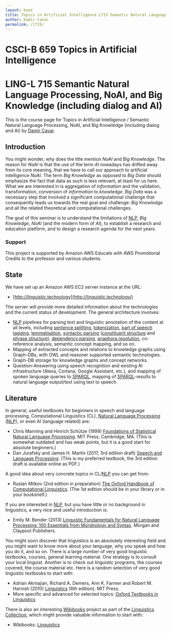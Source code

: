 ```yaml
---
layout: base
title: Topics in Artificial Intelligence L715 Semantic Natural Language Processing, NoAI, and Big Knowledge (including dialog and AI) by Damir Cavar
author: Damir Cavar
permalink: /l715/
---
```

# CSCI-B 659 Topics in Artificial Intelligence
# LING-L 715 Semantic Natural Language Processing, NoAI, and Big Knowledge (including dialog and AI)

This is the course page for Topics in Artificial Intelligence / Semantic Natural Language Processing, NoAI, and Big Knowledge (including dialog and AI) by [Damir Cavar].


## Introduction

You might wonder, why does the title mention *NoAI* and *Big Knowledge*. The reason for *NoAI* is that the use of the term *AI* nowadays has drifted away from its core meaning, that we have to call our approach to artificial intelligence *NoAI*. The term *Big Knowledge* as opposed to *Big Data* should emphasize the fact that data as such is less relevant, at least for us here. What we are interested in is aggregation of *information* and the validation, transformation, conversion of *information* to *knowledge*. *Big Data* was a necessary step that involved a significant computational challenge that consequently leads us towards the real goal and challenge: *Big Knowledge* and all the related theoretical and computational challenges.

The goal of this seminar is to understand the limitations of [NLP], *Big Knowledge*, *NoAI* (and the modern form of *AI*), to establish a research and education platform, and to design a research agenda for the next years.


### Support

This project is supported by Amazon AWS Educate with AWS Promotional Credits to the professor and various students.



## State

We have set up an Amazon AWS EC2 server instance at the URL:

- [http://linguistic.technology](http://linguistic.technology/)

The server will provide more detailed information about the technologies and the current status of development. The general architecture involves:

- [NLP] pipelines for parsing text and linguistic annotation of the content at all levels, including [sentence splitting](https://en.wikipedia.org/wiki/Sentence_boundary_disambiguation), [tokenization](https://en.wikipedia.org/wiki/Lexical_analysis#Tokenization), [part of speech tagging](https://en.wikipedia.org/wiki/Part-of-speech_tagging), [lemmatisation](https://en.wikipedia.org/wiki/Lemmatisation), [syntactic parsing](https://en.wikipedia.org/wiki/Parsing) ([constituent structure](https://en.wikipedia.org/wiki/Constituent_(linguistics)) and [phrase structure](https://en.wikipedia.org/wiki/Phrase_structure_grammar)), [dependency parsing](https://en.wikipedia.org/wiki/Dependency_grammar), [anaphora resolution](https://en.wikipedia.org/wiki/Anaphora_(linguistics)), co-reference analysis, semantic concept mapping, and so on.
- Mapping of extracted concepts and relations to knowledge graphs using Graph-DBs, with OWL and reasoner supported semantic technologies.
- Graph-DB storage for knowledge graphs and concept networks.
- Question-Answering using speech recognition and existing AI infrastructure (Alexa, Cortana, Google Assistant, etc.), and mapping of spoken language queries to [SPARQL], mapping of [SPARQL]-results to natural language output/text using text to speech.




## Literature

In general, useful textbooks for beginners in speech and language processing, Computational Linguistics (CL), [Natural Language Processing] ([NLP]), or even AI (language related) are:

- Chris Manning and Hinrich Schütze (1999) [Foundations of Statistical Natural Language Processing](https://nlp.stanford.edu/fsnlp/). MIT Press, Cambridge, MA. (This is somewhat outdated and has weak points, but it is a good start for absolute beginners.)
- Dan Jurafsky and James H. Martin (2017, 3rd edition draft) [Speech and Language Processing](https://web.stanford.edu/~jurafsky/slp3/). (This is my preferred textbook, the 3rd edition draft is available online as PDF.)

A good idea about very concrete topics in CL/[NLP] you can get from:

- Ruslan Mitkov (2nd edition in preparation) [The Oxford Handbook of Computational Linguistics](http://www.oxfordhandbooks.com/view/10.1093/oxfordhb/9780199573691.001.0001/oxfordhb-9780199573691). (The 1st edition should be in your library or in your bookshelf.)

If you are interested in [NLP], but you have little or no background in linguistics, a very nice and useful introduction is:

- Emily M. Bender (2013) [Linguistic Fundamentals for Natural Language Processing: 100 Essentials from Morphology and Syntax](http://www.morganclaypool.com/doi/abs/10.2200/S00493ED1V01Y201303HLT020?journalCode=hlt). Morgan and Claypool Publishers.

You might soon discover that linguistics is an absolutely interesting field and you might want to know more about your language, why you speak and how you do it, and so on. There is a large number of very good linguistic textbooks, courses, general learning material. One strategy is to consult your local linguist. Another is to check out linguistic programs, the courses covered, the course material etc. Here is a random selection of very good linguistic textbooks to start with:

- Adrian Akmajian, Richard A. Demers, Ann K. Farmer and Robert M. Harnish (2010) [Linguistics](https://mitpress.mit.edu/books/linguistics) (6th edition). MIT Press.
- More specific and advanced for selected topics: [Oxford Textbooks in Linguistics](https://global.oup.com/academic/content/series/o/oxford-textbooks-in-linguistics-otl/?cc=us&lang=en&)

There is also an interesting [Wikibooks](https://www.wikibooks.org/) project as part of the [Linguistics Collection](https://en.wikibooks.org/wiki/Subject:Linguistics), which might provide valuable information to start with:

- Wikibooks: [Linguistics](https://en.wikibooks.org/wiki/Linguistics)



[NLP]: https://en.wikipedia.org/wiki/Natural_language_processing "Natural Language Processing"
[Natural Language Processing]: https://en.wikipedia.org/wiki/Natural_language_processing "NLP"
[Damir Cavar]: http://damir.cavar.me/ "Damir Cavar"
[SPARQL]: https://en.wikipedia.org/wiki/SPARQL "SPARQL"


